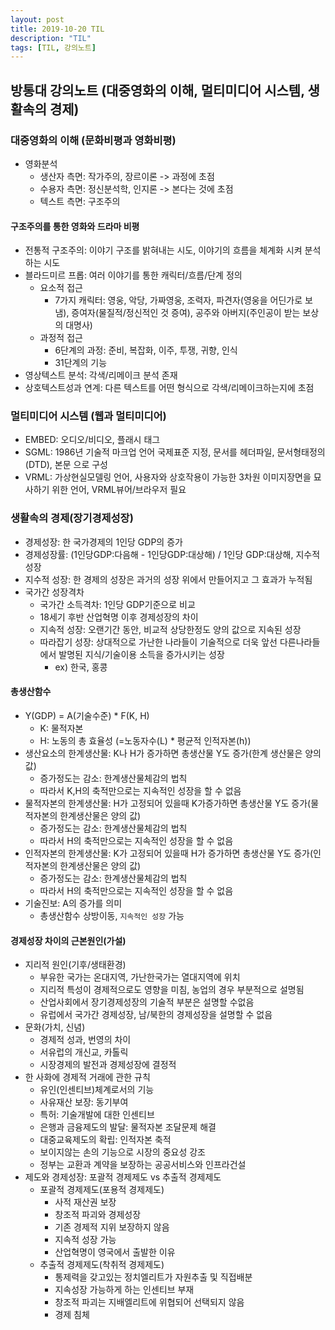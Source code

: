 ```yaml
---
layout: post
title: 2019-10-20 TIL
description: "TIL"
tags: [TIL, 강의노트]
---
```


## 방통대 강의노트 (대중영화의 이해, 멀티미디어 시스템, 생활속의 경제)

### 대중영화의 이해 (문화비평과 영화비평)

- 영화분석
  - 생산자 측면: 작가주의, 장르이론 -> 과정에 초점
  - 수용자 측면: 정신분석학, 인지론 -> 본다는 것에 초점
  - 텍스트 측면: 구조주의

#### 구조주의를 통한 영화와 드라마 비평

- 전통적 구조주의: 이야기 구조를 밝혀내는 시도, 이야기의 흐름을 체계화 시켜 분석하는 시도
- 블라드미르 프롭: 여러 이야기를 통한 캐릭터/흐름/단계 정의
  - 요소적 접근
    - 7가지 캐릭터: 영웅, 악당, 가짜영웅, 조력자, 파견자(영웅을 어딘가로 보냄), 증여자(물질적/정신적인 것 증여), 공주와 아버지(주인공이 받는 보상의 대명사)
  - 과정적 접근
    - 6단계의 과정: 준비, 복잡화, 이주, 투쟁, 귀향, 인식
    - 31단계의 기능
- 영상텍스트 분석: 각색/리메이크 분석 존재
- 상호텍스트성과 연계: 다른 텍스트를 어떤 형식으로 각색/리메이크하는지에 초점

### 멀티미디어 시스템 (웹과 멀티미디어)

- EMBED: 오디오/비디오, 플래시 태그
- SGML: 1986년 기술적 마크업 언어 국제표준 지정, 문서를 헤더파일, 문서형태정의(DTD), 본문 으로 구성
- VRML: 가상현실모델링 언어, 사용자와 상호작용이 가능한 3차원 이미지장면을 묘사하기 위한 언어, VRML뷰어/브라우저 필요

### 생활속의 경제(장기경제성장)

- 경제성장: 한 국가경제의 1인당 GDP의 증가
- 경제성장률: (1인당GDP:다음해 - 1인당GDP:대상해) / 1인당 GDP:대상해, 지수적 성장
- 지수적 성장: 한 경제의 성장은 과거의 성장 위에서 만들어지고 그 효과가 누적됨
- 국가간 성장격차
  - 국가간 소득격차: 1인당 GDP기준으로 비교
  - 18세기 후반 산업혁명 이후 경제성장의 차이
  - 지속적 성장: 오랜기간 동안, 비교적 상당한정도 양의 값으로 지속된 성장
  - 따라잡기 성장: 상대적으로 가난한 나라들이 기술적으로 더욱 앞선 다른나라들에서 발명된 지식/기술이용 소득을 증가시키는 성장
    - ex) 한국, 홍콩

#### 총생산함수

- Y(GDP) = A(기술수준) \* F(K, H)
  - K: 물적자본
  - H: 노동의 총 효율성 (=노동자수(L) \* 평균적 인적자본(h))
- 생산요소의 한계생산물: K나 H가 증가하면 총생산물 Y도 증가(한계 생산물은 양의 값)
  - 증가정도는 감소: 한계생산물체감의 법칙
  - 따라서 K,H의 축적만으로는 지속적인 성장을 할 수 없음
- 물적자본의 한계생산물: H가 고정되어 있을때 K가증가하면 총생산물 Y도 증가(물적자본의 한계생산물은 양의 값)
  - 증가정도는 감소: 한계생산물체감의 법칙
  - 따라서 H의 축적만으로는 지속적인 성장을 할 수 없음
- 인적자본의 한계생산물: K가 고정되어 있을때 H가 증가하면 총생산물 Y도 증가(인적자본의 한계생산물은 양의 값)
  - 증가정도는 감소: 한계생산물체감의 법칙
  - 따라서 H의 축적만으로는 지속적인 성장을 할 수 없음
- 기술진보: A의 증가를 의미
  - 총생산함수 상방이동, `지속적인 성장` 가능

#### 경제성장 차이의 근본원인(가설)

- 지리적 원인(기후/생태환경)
  - 부유한 국가는 온대지역, 가난한국가는 열대지역에 위치
  - 지리적 특성이 경제적으로도 영향을 미침, 농업의 경우 부분적으로 설명됨
  - 산업사회에서 장기경제성장의 기술적 부분은 설명할 수없음
  - 유럽에서 국가간 경제성장, 남/북한의 경제성장을 설명할 수 없음
- 문화(가치, 신념)
  - 경제적 성과, 번영의 차이
  - 서유럽의 개신교, 카톨릭
  - 시장경제의 발전과 경제성장에 결정적
- 한 사화에 경제적 거래에 관한 규칙
  - 유인(인센티브)체계로서의 기능
  - 사유재산 보장: 동기부여
  - 특허: 기술개발에 대한 인센티브
  - 은행과 금융제도의 발달: 물적자본 조달문제 해결
  - 대중교육제도의 확립: 인적자본 축적
  - 보이지않는 손의 기능으로 시장의 중요성 강조
  - 정부는 교환과 계약을 보장하는 공공서비스와 인프라건설
- 제도와 경제성장: 포괄적 경제제도 vs 추출적 경제제도
  - 포괄적 경제제도(포용적 경제제도)
    - 사적 재산권 보장
    - 창조적 파괴와 경제성장
    - 기존 경제적 지위 보장하지 않음
    - 지속적 성장 가능
    - 산업혁명이 영국에서 출발한 이유
  - 추출적 경제제도(착취적 경제제도)
    - 통제력을 갖고있는 정치엘리트가 자원추출 및 직접배분
    - 지속성장 가능하게 하는 인센티브 부재
    - 창조적 파괴는 지배엘리트에 위협되어 선택되지 않음
    - 경제 침체
